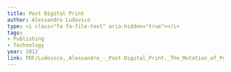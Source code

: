 ```yaml
---
title: Post Digital Print
author: Alessandro Ludovico
type: <i class="fa fa-file-text" aria-hidden="true"></i>
tags:
- Publishing
- Technology
year: 2012
link: PDF/Ludovico,_Alessandro_-_Post-Digital_Print._The_Mutation_of_Publishing_Since_1894.pdf
---
```

